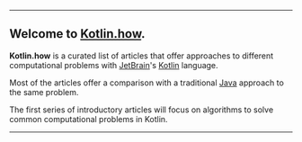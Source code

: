 ﻿

----------

## Welcome to [**Kotlin.how**](https://kotlin.how).

**Kotlin.how** is a curated list of articles that offer approaches to different computational problems with [JetBrain](https://www.jetbrains.com/)'s [Kotlin](https://kotlinlang.org/) language.

Most of the articles offer a comparison with a traditional [Java](https://java.com/en/download/) approach to the same problem.

The first series of introductory articles will focus on algorithms to solve common computational problems in Kotlin.

----------
